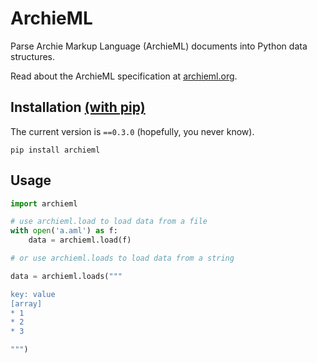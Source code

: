 # ArchieML

Parse Archie Markup Language (ArchieML) documents into Python data structures.

Read about the ArchieML specification at [archieml.org](http://archieml.org).

<!-- I wonder if this will help help SEO (`v0.1.0`, was being distributed instead) -->
## Installation [(with pip)](https://pypi.python.org/pypi/archieml/0.3.0)
The current version is `==0.3.0` (hopefully, you never know).

`pip install archieml` 

## Usage

```python
import archieml

# use archieml.load to load data from a file
with open('a.aml') as f:
    data = archieml.load(f)

# or use archieml.loads to load data from a string

data = archieml.loads("""

key: value
[array]
* 1
* 2
* 3

""")
```
